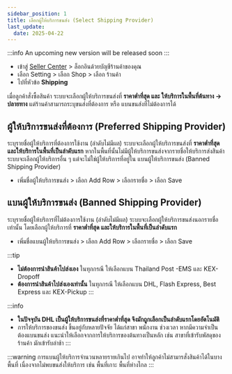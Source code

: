 ```yaml
---
sidebar_position: 1
title: เลือกผู้ให้บริการขนส่ง (Select Shipping Provider)
last_update:
  date: 2025-04-22
---
```


:::info
An upcoming new version will be released soon
:::

- เข้าสู่ [Seller Center](https://office.panich.co) > ล็อกอินด้วยบัญชีร้านค้าของคุณ
- เลือก Setting > เลือก Shop > เลือก ร้านค้า
- ไปที่หัวข้อ **Shipping**

เมื่อลูกค้าสั่งซื้อสินค้า ระบบจะเลือกผู้ให้บริการขนส่งที่ **ราคาต่ำที่สุด และ ให้บริการในพื้นที่ต้นทาง -> ปลายทาง** แต่ร้านค้าสามารถระบุขนส่งที่ต้องการ หรือ แบนขนส่งที่ไม่ต้องการได้

## ผู้ให้บริการขนส่งที่ต้องการ (Preferred Shipping Provider)

ระบุรายชื่อผู้ให้บริการที่ต้องการใช้งาน (ลำดับไม่มีผล) ระบบจะเลือกผู้ให้บริการขนส่งที่ **ราคาต่ำที่สุด และให้บริการในพื้นที่เป็นลำดับแรก** หากในพื้นที่นั้นไม่มีผู้ให้บริการขนส่งจากรายชื่อให้บริการส่งสินค้า ระบบจะเลือกผู้ให้บริการอื่น ๆ แต่จะไม่ใช่ผู้ให้บริการที่อยู่ใน แบนผู้ให้บริการขนส่ง (Banned Shipping Provider)

- เพิ่มชื่อผู้ให้บริการขนส่ง > เลือก Add Row > เลือกรายชื่อ > เลือก Save

## แบนผู้ให้บริการขนส่ง (Banned Shipping Provider)

ระบุรายชื่อผู้ให้บริการที่ไม่ต้องการใช้งาน (ลำดับไม่มีผล) ระบบจะเลือกผู้ให้บริการขนส่งนอกรายชื่อเท่านั้น โดยเลือกผู้ให้บริการที่ **ราคาต่ำที่สุด และให้บริการในพื้นที่เป็นลำดับแรก**

- เพิ่มชื่อแบนผู้ให้บริการขนส่ง > เลือก Add Row > เลือกรายชื่อ > เลือก Save

:::tip

- **ไม่ต้องการนำสินค้าไปส่งเอง** ในทุกกรณี ให้เลือกแบน Thailand Post -EMS และ KEX-Dropoff
- **ต้องการนำสินค้าไปส่งเองเท่านั้น** ในทุกกรณี ให้เลือกแบน DHL, Flash Express, Best Express และ KEX-Pickup
  :::

:::info

- **ในปัจจุบัน DHL เป็นผู้ให้บริการขนส่งที่ราคาต่ำที่สุด จึงมักถูกเลือกเป็นลำดับแรกโดยอัตโนมัติ**
- การให้บริการของขนส่ง ขึ้นอยู่กับหลายปัจจัย ได้แก่สาขา พนักงาน ช่วงเวลา หากมีความจำเป็นต้องแบนขนส่ง แนะนำให้เลือกจากการให้บริการของต้นทางเป็นหลัก เช่น สาขาที่เข้ารับพัสดุของร้านค้า มักเข้ารับล่าช้า
  :::

:::warning
การแบนผู้ให้บริการจำนวนหลายรายเกินไป อาจทำให้ลูกค้าไม่สามารสั่งสินค้าได้ในบางพื้นที่ เนื่องจากไม่พบขนส่งให้บริการ เช่น พื้นที่เกาะ พื้นที่ห่างไกล
:::
